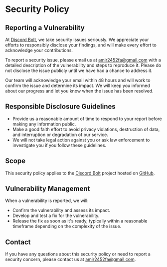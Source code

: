 # Security Policy

## Reporting a Vulnerability

At [Discord Bolt](https://github.com/amirfarzamnia/discord-bolt), we take security issues seriously. We appreciate your efforts to responsibly disclose your findings, and will make every effort to acknowledge your contributions.

To report a security issue, please email us at [amir2452fa@gmail.com](mailto:amir2452fa@gmail.com) with a detailed description of the vulnerability and steps to reproduce it. Please do not disclose the issue publicly until we have had a chance to address it.

Our team will acknowledge your email within 48 hours and will work to confirm the issue and determine its impact. We will keep you informed about our progress and let you know when the issue has been resolved.

## Responsible Disclosure Guidelines

- Provide us a reasonable amount of time to respond to your report before making any information public.
- Make a good faith effort to avoid privacy violations, destruction of data, and interruption or degradation of our service.
- We will not take legal action against you or ask law enforcement to investigate you if you follow these guidelines.

## Scope

This security policy applies to the [Discord Bolt](https://github.com/amirfarzamnia/discord-bolt) project hosted on [GitHub](https://github.com/amirfarzamnia/discord-bolt).

## Vulnerability Management

When a vulnerability is reported, we will:

- Confirm the vulnerability and assess its impact.
- Develop and test a fix for the vulnerability.
- Release the fix as soon as it's ready, typically within a reasonable timeframe depending on the complexity of the issue.

## Contact

If you have any questions about this security policy or need to report a security concern, please contact us at [amir2452fa@gmail.com](mailto:amir2452fa@gmail.com).
